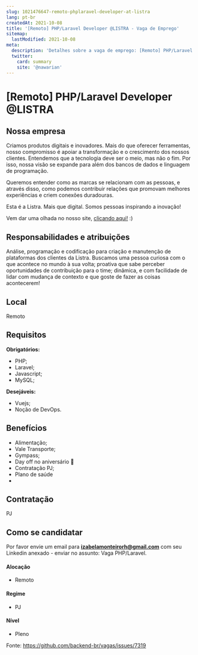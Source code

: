 ```yaml
---
slug: 1021476647-remoto-phplaravel-developer-at-listra
lang: pt-br
createdAt: 2021-10-08
title: '[Remoto] PHP/Laravel Developer @LISTRA - Vaga de Emprego'
sitemap:
  lastModified: 2021-10-08
meta:
  description: 'Detalhes sobre a vaga de emprego: [Remoto] PHP/Laravel Developer @LISTRA'
  twitter:
    card: summary
    site: '@nawarian'
---
```


# [Remoto] PHP/Laravel Developer @LISTRA

## Nossa empresa

Criamos produtos digitais e inovadores. Mais do que oferecer ferramentas, nosso compromisso é apoiar a transformação e o crescimento dos nossos clientes. Entendemos que a tecnologia deve ser o meio, mas não o fim. Por isso, nossa visão se expande para além dos bancos de dados e linguagem de programação.

Queremos entender como as marcas se relacionam com as pessoas, e através disso, como podemos contribuir relações que promovam melhores experiências e criem conexões duradouras.

Esta é a Listra. Mais que digital.
Somos pessoas inspirando a inovação!

Vem dar uma olhada no nosso site, [clicando aqui!](https://listradigital.com.br/) :)

## Responsabilidades e atribuições

Análise, programação e codificação para criação e manutenção de plataformas dos clientes da Listra. Buscamos uma pessoa curiosa com o que acontece no mundo à sua volta; proativa que sabe perceber oportunidades de contribuição para o time; dinâmica, e com facilidade de lidar com mudança de contexto e que goste de fazer as coisas acontecerem!

## Local

Remoto 

## Requisitos

**Obrigatórios:**
- PHP;
- Laravel;
- Javascript;
- MySQL;

**Desejáveis:**
- Vuejs;
- Noção de DevOps.

## Benefícios

- Alimentação;
- Vale Transporte;
- Gympass;
- Day off no aniversário 🙂
- Contratação PJ;
- Plano de saúde 
- 
## Contratação

PJ 

## Como se candidatar

Por favor envie um email para **izabelamonteirorh@gmail.com** com seu Linkedin anexado - enviar no assunto: Vaga PHP/Laravel. 


#### Alocação
- Remoto

#### Regime
- PJ

#### Nível
- Pleno


Fonte: https://github.com/backend-br/vagas/issues/7319